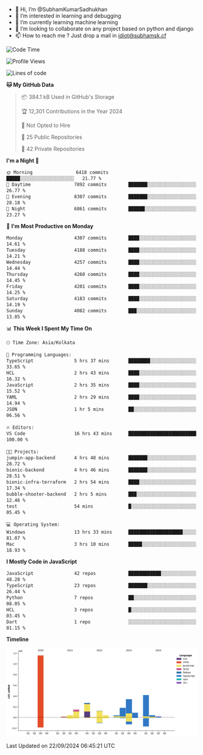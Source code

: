 - 👋 Hi, I’m @SubhamKumarSadhukhan
- 👀 I’m interested in learning and debugging
- 🌱 I’m currently learning machine learning
- 💞️ I’m looking to collaborate on any project based on python and django
- 📫 How to reach me ?
      Just drop a mail in idiot@subhamsk.cf

<!---
SubhamKumarSadhukhan/SubhamKumarSadhukhan is a ✨ special ✨ repository because its `README.md` (this file) appears on your GitHub profile.
You can click the Preview link to take a look at your changes.
--->


<!--START_SECTION:waka-->
![Code Time](http://img.shields.io/badge/Code%20Time-2%2C523%20hrs%201%20min-blue)

![Profile Views](http://img.shields.io/badge/Profile%20Views-7-blue)

![Lines of code](https://img.shields.io/badge/From%20Hello%20World%20I%27ve%20Written-2.9%20million%20lines%20of%20code-blue)

**🐱 My GitHub Data** 

> 📦 384.1 kB Used in GitHub's Storage 
 > 
> 🏆 12,301 Contributions in the Year 2024
 > 
> 🚫 Not Opted to Hire
 > 
> 📜 25 Public Repositories 
 > 
> 🔑 42 Private Repositories 
 > 
**I'm a Night 🦉** 

```text
🌞 Morning                6418 commits        █████░░░░░░░░░░░░░░░░░░░░   21.77 % 
🌆 Daytime                7892 commits        ███████░░░░░░░░░░░░░░░░░░   26.77 % 
🌃 Evening                8307 commits        ███████░░░░░░░░░░░░░░░░░░   28.18 % 
🌙 Night                  6861 commits        ██████░░░░░░░░░░░░░░░░░░░   23.27 % 
```
📅 **I'm Most Productive on Monday** 

```text
Monday                   4307 commits        ████░░░░░░░░░░░░░░░░░░░░░   14.61 % 
Tuesday                  4188 commits        ████░░░░░░░░░░░░░░░░░░░░░   14.21 % 
Wednesday                4257 commits        ████░░░░░░░░░░░░░░░░░░░░░   14.44 % 
Thursday                 4260 commits        ████░░░░░░░░░░░░░░░░░░░░░   14.45 % 
Friday                   4201 commits        ████░░░░░░░░░░░░░░░░░░░░░   14.25 % 
Saturday                 4183 commits        ████░░░░░░░░░░░░░░░░░░░░░   14.19 % 
Sunday                   4082 commits        ███░░░░░░░░░░░░░░░░░░░░░░   13.85 % 
```


📊 **This Week I Spent My Time On** 

```text
🕑︎ Time Zone: Asia/Kolkata

💬 Programming Languages: 
TypeScript               5 hrs 37 mins       ████████░░░░░░░░░░░░░░░░░   33.65 % 
HCL                      2 hrs 43 mins       ████░░░░░░░░░░░░░░░░░░░░░   16.32 % 
JavaScript               2 hrs 35 mins       ████░░░░░░░░░░░░░░░░░░░░░   15.52 % 
YAML                     2 hrs 29 mins       ████░░░░░░░░░░░░░░░░░░░░░   14.94 % 
JSON                     1 hr 5 mins         ██░░░░░░░░░░░░░░░░░░░░░░░   06.56 % 

🔥 Editors: 
VS Code                  16 hrs 43 mins      █████████████████████████   100.00 % 

🐱‍💻 Projects: 
jumpin-app-backend       4 hrs 48 mins       ███████░░░░░░░░░░░░░░░░░░   28.72 % 
bionic-backend           4 hrs 46 mins       ███████░░░░░░░░░░░░░░░░░░   28.51 % 
bionic-infra-terraform   2 hrs 54 mins       ████░░░░░░░░░░░░░░░░░░░░░   17.34 % 
bubble-shooter-backend   2 hrs 5 mins        ███░░░░░░░░░░░░░░░░░░░░░░   12.46 % 
test                     54 mins             █░░░░░░░░░░░░░░░░░░░░░░░░   05.45 % 

💻 Operating System: 
Windows                  13 hrs 33 mins      ████████████████████░░░░░   81.07 % 
Mac                      3 hrs 10 mins       █████░░░░░░░░░░░░░░░░░░░░   18.93 % 
```

**I Mostly Code in JavaScript** 

```text
JavaScript               42 repos            ████████████░░░░░░░░░░░░░   48.28 % 
TypeScript               23 repos            ███████░░░░░░░░░░░░░░░░░░   26.44 % 
Python                   7 repos             ██░░░░░░░░░░░░░░░░░░░░░░░   08.05 % 
HCL                      3 repos             █░░░░░░░░░░░░░░░░░░░░░░░░   03.45 % 
Dart                     1 repo              ░░░░░░░░░░░░░░░░░░░░░░░░░   01.15 % 
```



**Timeline**

![Lines of Code chart](https://raw.githubusercontent.com/SubhamKumarSadhukhan/SubhamKumarSadhukhan/main/assets/bar_graph.png)


 Last Updated on 22/09/2024 06:45:21 UTC
<!--END_SECTION:waka-->
